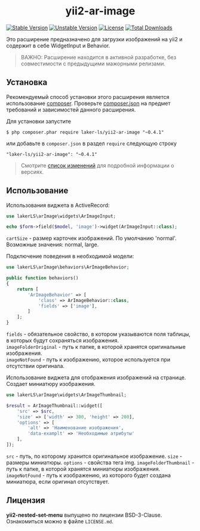 <h1 align="center">
    yii2-ar-image
</h1>

[![Stable Version](https://poser.pugx.org/laker-ls/yii2-ar-image/v/stable)](https://packagist.org/packages/laker-ls/yii2-ar-image)
[![Unstable Version](https://poser.pugx.org/laker-ls/yii2-ar-image/v/unstable)](https://packagist.org/packages/laker-ls/yii2-ar-image)
[![License](https://poser.pugx.org/laker-ls/yii2-ar-image/license)](https://packagist.org/packages/laker-ls/yii2-ar-image)
[![Total Downloads](https://poser.pugx.org/laker-ls/yii2-ar-image/downloads)](https://packagist.org/packages/laker-ls/yii2-ar-image)

Это расширение предназначено для загрузки изображений на yii2 и содержит в себе WidgetInput и Behavior.

> ВАЖНО: Расширение находится в активной разработке, без совместимости с предыдущими мажорными релизами.

## Установка

Рекомендуемый способ установки этого расширения является использование [composer](http://getcomposer.org/download/).
Проверьте [composer.json](https://github.com/laker-ls/yii2-nested-set-menu/blob/master/composer.json) на предмет требований и зависимостей данного расширения.

Для установки запустите

```
$ php composer.phar require laker-ls/yii2-ar-image "~0.4.1"
```

или добавьте в `composer.json` в раздел `require` следующую строку

```
"laker-ls/yii2-ar-image": "~0.4.1"
```

> Смотрите [список изменений](https://github.com/laker-ls/yii2-ar-image/blob/master/CHANGE.md) для подробной информации о версиях.

## Использование

Использования виджета в ActiveRecord:
```php
use lakerLS\arImage\widgets\ArImageInput;

echo $form->field($model, 'image')->widget(ArImageInput::class);
```

`cartSize` - размер карточек изображений. По умолчанию 'normal'. Возможные значения: normal, large. <br />

Подключение поведения в необходимой модели:
```php
use lakerLS\arImage\behaviors\ArImageBehavior;

public function behaviors()
{
    return [
        'ArImageBehavior' => [
            'class' => ArImageBehavior::class,
            'fields' => ['image'],
        ]
    ];
}
```

`fields` - обязательное свойство, в котором указываются поля таблицы, в которых будут сохраняться изображения. <br />
`imageFolderOriginal` - путь к папке, в которой хранятся оригинальные изображения. <br />
`imageNotFound` - путь к изображению, которое используется при отсутствии оригинала. <br />

Использование виджета для отображения изображений на странице. Создает миниатюру изображения.
```php
use lakerLS\arImage\widgets\ArImageThumbnail; 

$result = ArImageThumbnail::widget([
    'src' => $src,
    'size' => ['width' => 300, 'height' => 200],
    'options' => [
        'alt' => 'Наименование изображения',
        'data-examplt' => 'Необходимые атрибуты'
    ],
]);
```

`src` - путь, по которому хранится оригинальное изображение.
`size` - размеры миниатюры.
`options` - свойства тега img.
`imageFolderThumbnail` - путь к папке, в которой хранятся миниатюры изображения. <br />
`imageNotFound` - путь к изображению, из которого будет создана миниатюра, если оригинал отсутствует. <br />

## Лицензия

**yii2-nested-set-menu** выпущено по лицензии BSD-3-Clause. Ознакомиться можно в файле `LICENSE.md`.
